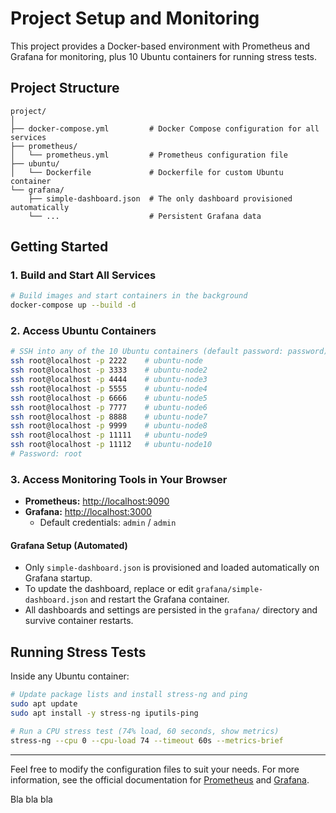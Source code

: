 # Project Setup and Monitoring

This project provides a Docker-based environment with Prometheus and Grafana for monitoring, plus 10 Ubuntu containers for running stress tests.

## Project Structure

```
project/
│
├── docker-compose.yml         # Docker Compose configuration for all services
├── prometheus/
│   └── prometheus.yml         # Prometheus configuration file
├── ubuntu/
│   └── Dockerfile             # Dockerfile for custom Ubuntu container
└── grafana/
    ├── simple-dashboard.json  # The only dashboard provisioned automatically
    └── ...                    # Persistent Grafana data
```

## Getting Started

### 1. Build and Start All Services

```sh
# Build images and start containers in the background
docker-compose up --build -d
```

### 2. Access Ubuntu Containers

```sh
# SSH into any of the 10 Ubuntu containers (default password: password)
ssh root@localhost -p 2222    # ubuntu-node
ssh root@localhost -p 3333    # ubuntu-node2
ssh root@localhost -p 4444    # ubuntu-node3
ssh root@localhost -p 5555    # ubuntu-node4
ssh root@localhost -p 6666    # ubuntu-node5
ssh root@localhost -p 7777    # ubuntu-node6
ssh root@localhost -p 8888    # ubuntu-node7
ssh root@localhost -p 9999    # ubuntu-node8
ssh root@localhost -p 11111   # ubuntu-node9
ssh root@localhost -p 11112   # ubuntu-node10
# Password: root
```

### 3. Access Monitoring Tools in Your Browser

- **Prometheus:** [http://localhost:9090](http://localhost:9090)
- **Grafana:** [http://localhost:3000](http://localhost:3000)
  - Default credentials: `admin` / `admin`

#### Grafana Setup (Automated)
- Only `simple-dashboard.json` is provisioned and loaded automatically on Grafana startup.
- To update the dashboard, replace or edit `grafana/simple-dashboard.json` and restart the Grafana container.
- All dashboards and settings are persisted in the `grafana/` directory and survive container restarts.

## Running Stress Tests

Inside any Ubuntu container:

```sh
# Update package lists and install stress-ng and ping
sudo apt update
sudo apt install -y stress-ng iputils-ping

# Run a CPU stress test (74% load, 60 seconds, show metrics)
stress-ng --cpu 0 --cpu-load 74 --timeout 60s --metrics-brief
```

---

Feel free to modify the configuration files to suit your needs. For more information, see the official documentation for [Prometheus](https://prometheus.io/docs/introduction/overview/) and [Grafana](https://grafana.com/docs/).



Bla bla bla
